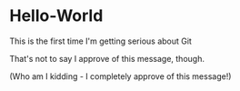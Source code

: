 # Hello-World
This is the first time I'm getting serious about Git

That's not to say I approve of this message, though.

(Who am I kidding - I completely approve of this message!)

